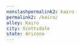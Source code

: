 ```yaml
---
﻿nonslashpermalink2: kairo
permalink2: /kairo/
alley: Kairo
city: Scottsdale
state: Arizona
---
```

